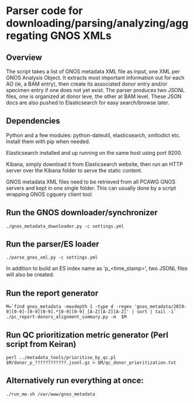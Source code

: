 # Parser code for downloading/parsing/analyzing/aggregating GNOS XMLs

## Overview

The script takes a list of GNOS metadata XML file as input, one XML per GNOS
Analysis Object. It extracts most important information out for each AO (ie, a
BAM entry), then create its associated donor entry and/or specimen entry if one
does not yet exist. The parser produces two JSONL files, one is organized at
donor leve, the other at BAM level. These JSON docs are also pushed to
Elasticsearch for easy search/browse later.

## Dependencies

Python and a few modules: python-dateutil, elasticsearch, xmltodict etc. Install
them with pip when needed.

Elasticsearch installed and up running on the same host using port 9200.

Kibana, simply download it from Elasticsearch website, then run an HTTP server
over the Kibana folder to serve the static content.

GNOS metadata XML files need to be retrieved from all PCAWG GNOS servers and
kept in one single folder. This can usually done by a script wrapping GNOS
cgquery client tool.

## Run the GNOS downloader/synchronizer

```
./gnos_metadata_downloader.py -c settings.yml
```

## Run the parser/ES loader

```
./parse_gnos_xml.py -c settings.yml
```

In addition to build an ES index name as 'p_\<time_stamp\>', two JSONL
files will also be created.

## Run the report generator
```
M=`find gnos_metadata -maxdepth 1 -type d -regex 'gnos_metadata/20[0-9][0-9]-[0-9][0-9].*[0-9][0-9]_[A-Z][A-Z][A-Z]' | sort | tail -1`
./pc_report-donors_alignment_summary.py -m  $M
```

## Run QC prioritization metric generator (Perl script from Keiran)
```
perl ../metadata_tools/prioritise_by_qc.pl $M/donor_p_????????????.jsonl.gz > $M/qc_donor_prioritization.txt
```

## Alternatively run everything at once:
```
./run_me.sh /var/www/gnos_metadata
```
